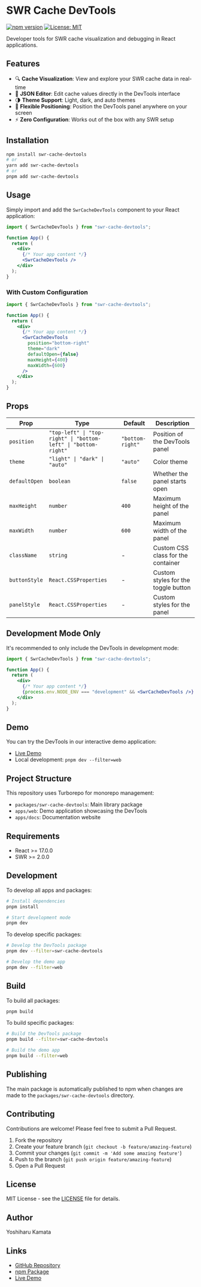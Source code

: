 # SWR Cache DevTools

[![npm version](https://badge.fury.io/js/swr-cache-devtools.svg)](https://badge.fury.io/js/swr-cache-devtools)
[![License: MIT](https://img.shields.io/badge/License-MIT-yellow.svg)](https://opensource.org/licenses/MIT)

Developer tools for SWR cache visualization and debugging in React applications.

## Features

- 🔍 **Cache Visualization**: View and explore your SWR cache data in real-time
- 🎨 **JSON Editor**: Edit cache values directly in the DevTools interface
- 🌗 **Theme Support**: Light, dark, and auto themes
- 📱 **Flexible Positioning**: Position the DevTools panel anywhere on your screen
- ⚡ **Zero Configuration**: Works out of the box with any SWR setup

## Installation

```bash
npm install swr-cache-devtools
# or
yarn add swr-cache-devtools
# or
pnpm add swr-cache-devtools
```

## Usage

Simply import and add the `SwrCacheDevTools` component to your React application:

```jsx
import { SwrCacheDevTools } from "swr-cache-devtools";

function App() {
  return (
    <div>
      {/* Your app content */}
      <SwrCacheDevTools />
    </div>
  );
}
```

### With Custom Configuration

```jsx
import { SwrCacheDevTools } from "swr-cache-devtools";

function App() {
  return (
    <div>
      {/* Your app content */}
      <SwrCacheDevTools
        position="bottom-right"
        theme="dark"
        defaultOpen={false}
        maxHeight={400}
        maxWidth={600}
      />
    </div>
  );
}
```

## Props

| Prop          | Type                                                           | Default          | Description                         |
| ------------- | -------------------------------------------------------------- | ---------------- | ----------------------------------- |
| `position`    | `"top-left" \| "top-right" \| "bottom-left" \| "bottom-right"` | `"bottom-right"` | Position of the DevTools panel      |
| `theme`       | `"light" \| "dark" \| "auto"`                                  | `"auto"`         | Color theme                         |
| `defaultOpen` | `boolean`                                                      | `false`          | Whether the panel starts open       |
| `maxHeight`   | `number`                                                       | `400`            | Maximum height of the panel         |
| `maxWidth`    | `number`                                                       | `600`            | Maximum width of the panel          |
| `className`   | `string`                                                       | -                | Custom CSS class for the container  |
| `buttonStyle` | `React.CSSProperties`                                          | -                | Custom styles for the toggle button |
| `panelStyle`  | `React.CSSProperties`                                          | -                | Custom styles for the panel         |

## Development Mode Only

It's recommended to only include the DevTools in development mode:

```jsx
import { SwrCacheDevTools } from "swr-cache-devtools";

function App() {
  return (
    <div>
      {/* Your app content */}
      {process.env.NODE_ENV === "development" && <SwrCacheDevTools />}
    </div>
  );
}
```

## Demo

You can try the DevTools in our interactive demo application:

- [Live Demo](https://swr-cache-devtools.vercel.app)
- Local development: `pnpm dev --filter=web`

## Project Structure

This repository uses Turborepo for monorepo management:

- `packages/swr-cache-devtools`: Main library package
- `apps/web`: Demo application showcasing the DevTools
- `apps/docs`: Documentation website

## Requirements

- React >= 17.0.0
- SWR >= 2.0.0

## Development

To develop all apps and packages:

```bash
# Install dependencies
pnpm install

# Start development mode
pnpm dev
```

To develop specific packages:

```bash
# Develop the DevTools package
pnpm dev --filter=swr-cache-devtools

# Develop the demo app
pnpm dev --filter=web
```

## Build

To build all packages:

```bash
pnpm build
```

To build specific packages:

```bash
# Build the DevTools package
pnpm build --filter=swr-cache-devtools

# Build the demo app
pnpm build --filter=web
```

## Publishing

The main package is automatically published to npm when changes are made to the `packages/swr-cache-devtools` directory.

## Contributing

Contributions are welcome! Please feel free to submit a Pull Request.

1. Fork the repository
2. Create your feature branch (`git checkout -b feature/amazing-feature`)
3. Commit your changes (`git commit -m 'Add some amazing feature'`)
4. Push to the branch (`git push origin feature/amazing-feature`)
5. Open a Pull Request

## License

MIT License - see the [LICENSE](LICENSE) file for details.

## Author

Yoshiharu Kamata

## Links

- [GitHub Repository](https://github.com/yoshi6jp/swr-cache-devtools)
- [npm Package](https://www.npmjs.com/package/swr-cache-devtools)
- [Live Demo](https://swr-cache-devtools.vercel.app)
